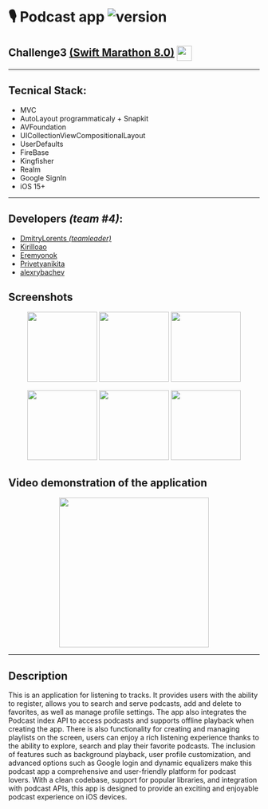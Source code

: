 # 🎙️ Podcast app ![version](https://img.shields.io/badge/v1.1-readme%20added-green?link=release)

## Challenge3 [(Swift Marathon 8.0)](https://t.me/swiftmarathon) <a href="url"><img src="https://github.com/DmitryLorents/Bomba-Challenge1/blob/dmitry/readmeFix/Bomba-Challenge1/SupportingFiles/Assets.xcassets/ReadmeFiles/swiftMarathon.imageset/swift%20Marathon.jpeg" height="auto" width="30" align="center"></a>

---

## Tecnical Stack:

* MVC
* AutoLayout programmaticaly + Snapkit
* AVFoundation
* UICollectionViewCompositionalLayout
* UserDefaults
* FireBase
* Kingfisher
* Realm
* Google SignIn
* iOS 15+

---

## Developers *(team #4)*:

* [DmitryLorents *(teamleader)*](https://github.com/DmitryLorents)
* [Kirilloao](https://github.com/Kirilloao)
* [Eremyonok](https://github.com/Eremyonok)
* [Privetyanikita](https://github.com/Privetyanikita)
* [alexrybachev](https://github.com/alexrybachev)

## Screenshots
<p align="center">
<img src="" width="140"/> <img src="" width="140"/>  <img src="" width="140"/> 
</p>

<p align="center">
  <img src="" width="140"/>  <img src="" width="140"/>  <img src="" width="140"/>
</p>

## Video demonstration of the application

<p align="center">
  <img src="" width="300"/>
</p>


---

## Description

This is an application for listening to tracks. It provides users with the ability to register, allows you to search and serve podcasts, add and delete to favorites, as well as manage profile settings. The app also integrates the Podcast index API to access podcasts and supports offline playback when creating the app. There is also functionality for creating and managing playlists on the screen, users can enjoy a rich listening experience thanks to the ability to explore, search and play their favorite podcasts. The inclusion of features such as background playback, user profile customization, and advanced options such as Google login and dynamic equalizers make this podcast app a comprehensive and user-friendly platform for podcast lovers. With a clean codebase, support for popular libraries, and integration with podcast APIs, this app is designed to provide an exciting and enjoyable podcast experience on iOS devices.
